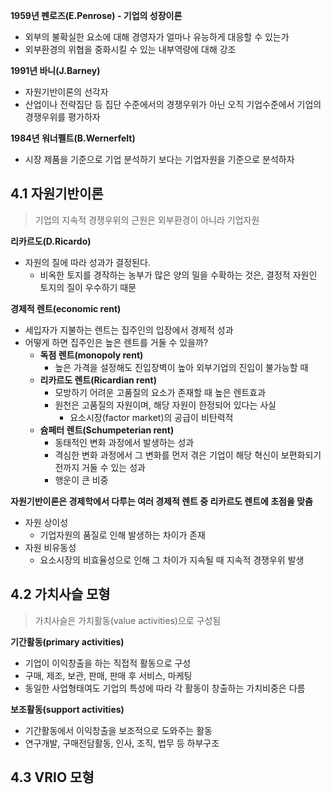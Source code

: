 **1959년 펜로즈(E.Penrose) - 기업의 성장이론**
- 외부의 불확실한 요소에 대해 경영자가 얼마나 유능하게 대응할 수 있는가
- 외부환경의 위협을 중화시킬 수 있는 내부역량에 대해 강조

**1991년 바니(J.Barney)**
- 자원기반이론의 선각자
- 산업이나 전략집단 등 집단 수준에서의 경쟁우위가 아닌 오직 기업수준에서 기업의 경쟁우위를 평가하자

**1984년 워너펠트(B.Wernerfelt)**
- 시장 제품을 기준으로 기업 분석하기 보다는 기업자원을 기준으로 분석하자

## 4.1 자원기반이론
> 기업의 지속적 경쟁우위의 근원은 외부환경이 아니라 기업자원

**리카르도(D.Ricardo)**
- 자원의 질에 따라 성과가 결정된다.
	- 비옥한 토지를 경작하는 농부가 많은 양의 밀을 수확하는 것은, 결정적 자원인 토지의 질이 우수하기 때문

**경제적 렌트(economic rent)**
- 세입자가 지불하는 렌트는 집주인의 입장에서 경제적 성과
- 어떻게 하면 집주인은 높은 렌트를 거둘 수 있을까?
	- **독점 렌트(monopoly rent)**
		- 높은 가격을 설정해도 진입장벽이 높아 외부기업의 진입이 불가능할 때
	- **리카르도 렌트(Ricardian rent)**
		- 모방하기 어려운 고품질의 요소가 존재할 때 높은 렌트효과
		- 원천은 고품질의 자원이며, 해당 자원이 한정되어 있다는 사실
			- 요소시장(factor market)의 공급이 비탄력적
	- **슘페터 렌트(Schumpeterian rent)**
		- 동태적인 변화 과정에서 발생하는 성과
		- 격심한 변화 과정에서 그 변화를 먼저 겪은 기업이 해당 혁신이 보편화되기 전까지 거둘 수 있는 성과
		- 행운이 큰 비중

**자원기반이론은 경제학에서 다루는 여러 경제적 렌트 중 리카르도 렌트에 초점을 맞춤**
- 자원 상이성
	- 기업자원의 품질로 인해 발생하는 차이가 존재
- 자원 비유동성
	- 요소시장의 비효율성으로 인해 그 차이가 지속될 때 지속적 경쟁우위 발생

## 4.2 가치사슬 모형
> 가치사슬은 가치활동(value activities)으로 구성됨

**기간활동(primary activities)**
- 기업이 이익창출을 하는 직접적 활동으로 구성
- 구매, 제조, 보관, 판매, 판매 후 서비스, 마케팅
- 동일한 사업형태여도 기업의 특성에 따라 각 활동이 창출하는 가치비중은 다름

**보조활동(support activities)**
- 기간활동에서 이익창출을 보조적으로 도와주는 활동
- 연구개발, 구매전담활동, 인사, 조직, 법무 등 하부구조

## 4.3 VRIO 모형